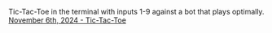 Tic-Tac-Toe in the terminal with inputs 1-9 against a bot that plays optimally.
[November 6th, 2024 - Tic-Tac-Toe](posts/11-06-2024.md)  
